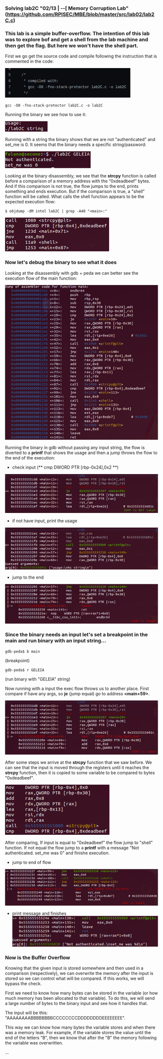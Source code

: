 ### Solving lab2C "02/13 | --[ Memory Corruption Lab" (https://github.com/RPISEC/MBE/blob/master/src/lab02/lab2C.c)

### This lab is a simple buffer-overflow. The intention of this lab was to explore bof and get a shell from the lab machine and then get the flag. But here we won't have the shell part.

First we go get the source code and compile following the instruction that is commented in the code:

![comp](https://github.com/geleiaa/lowlevel_things/blob/main/imgs/compilelab2ccode.png)

```
gcc -O0 -fno-stack-protector lab2C.c -o lab2C
```

Running the binary we see how to use it:

![usg](https://github.com/geleiaa/lowlevel_things/blob/main/imgs/binusage.png)


Running with a string the binary shows that we are not "authenticated" and set_me is 0. It seems that the binary needs a specific string/password:

![auth](https://github.com/geleiaa/lowlevel_things/blob/main/imgs/notauth.png)


Looking at the binary disassembly, we see that the **strcpy** function is called before a comparison of a memory address with the “0xdeadbeef” bytes. And if this comparison is not true, the flow jumps to the end, prints something and ends execution. But if the comparison is true, a "shell" function will be called. What calls the shell function appears to be the expected execution flow:

```
$ objdump -dM intel lab2C | grep -A40 "<main>:"
```

![disas](https://github.com/geleiaa/lowlevel_things/blob/main/imgs/jmp.png)


### Now let's debug the binary to see what it does


Looking at the disassembly with gdb + peda we can better see the execution flow of the main function:

![gdbdisas](https://github.com/geleiaa/lowlevel_things/blob/main/imgs/gdbdisas.png)


Running the binary in gdb without passing any input string, the flow is diverted to a **printf** that shows the usage and then a jump throws the flow to the end of the execution:

* check input (** cmp DWORD PTR [rbp-0x24],0x2 **)

![withoutarg1](https://github.com/geleiaa/lowlevel_things/blob/main/imgs/withoutarg1.png)

* if not have input, print the usage

![withoutarg2](https://github.com/geleiaa/lowlevel_things/blob/main/imgs/withoutarg2.png)

* jump to the end

![withoutarg3](https://github.com/geleiaa/lowlevel_things/blob/main/imgs/withoutarg3.png)



### Since the binary needs an input let's set a breakpoint in the main and run binary with an input string...

```
gdb-peda$ b main
```
(breakpoint)

```
gdb-peda$ r GELEIA
```
(run binary with "GELEIA" string)


Now running with a input the exec flow throws us to another place. First compare if have any args, so **je** (jump equal) go to address **<main+59>**.

![witharg1](https://github.com/geleiaa/lowlevel_things/blob/main/imgs/witharg1.png)


After some steps we arrive at the **strcpy** function that we saw before. We can see that the input is moved through the registers until it reaches the **strcpy** function, then it is copied to some variable to be compared to bytes "0xdeadbeef".


![witharg2](https://github.com/geleiaa/lowlevel_things/blob/main/imgs/witharg2.png)


After comparing, If input is equal to "0xdeadbeef" the flow jump to "shell" function. If not equal the flow jump to a **printf** with a message "Not authenticated. set_me was 0" and finishe execution.


* jump to end of flow

![witharg3](https://github.com/geleiaa/lowlevel_things/blob/main/imgs/witharg3.png)


* print message and finishes
![witharg4](https://github.com/geleiaa/lowlevel_things/blob/main/imgs/witharg4.png)



### Now is the Buffer Overflow

Knowing that the given input is stored somewhere and then used in a comparison (respectively), we can overwrite the memory after the input is stored so we can control what will be compared. If this works, we will bypass the check.

First we need to know how many bytes can be stored in the variable (or how much memory has been allocated to that variable). To do this, we will send a large number of bytes to the binary input and see how it handles that.

The input will be this: "AAAAAAAABBBBBBBBCCCCCCCCDDDDDDDDEEEEEEEE". 

This way we can know how many bytes the variable stores and when there was a memory leak. For example, if the variable stores the value until the end of the letters "B", then we know that after the "B" the memory following the variable was overwritten.

...
